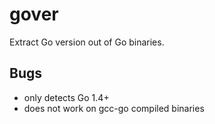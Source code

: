 gover
=====

Extract Go version out of Go binaries.

## Bugs
- only detects Go 1.4+
- does not work on gcc-go compiled binaries
